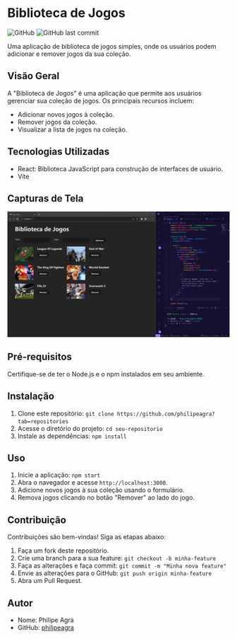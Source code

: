 # Biblioteca de Jogos

![GitHub](https://img.shields.io/github/license/seu-usuario/seu-repositorio)
![GitHub last commit](https://img.shields.io/github/last-commit/seu-usuario/seu-repositorio)

Uma aplicação de biblioteca de jogos simples, onde os usuários podem adicionar e remover jogos da sua coleção.



## Visão Geral

A "Biblioteca de Jogos" é uma aplicação que permite aos usuários gerenciar sua coleção de jogos. Os principais recursos incluem:

- Adicionar novos jogos à coleção.
- Remover jogos da coleção.
- Visualizar a lista de jogos na coleção.

## Tecnologias Utilizadas

- React: Biblioteca JavaScript para construção de interfaces de usuário.
- Vite

## Capturas de Tela

![Alt text](image.png)


## Pré-requisitos

Certifique-se de ter o Node.js e o npm instalados em seu ambiente.

## Instalação

1. Clone este repositório: `git clone https://github.com/philipeagra?tab=repositories`
2. Acesse o diretório do projeto: `cd seu-repositorio`
3. Instale as dependências: `npm install`

## Uso

1. Inicie a aplicação: `npm start`
2. Abra o navegador e acesse `http://localhost:3000`.
3. Adicione novos jogos à sua coleção usando o formulário.
4. Remova jogos clicando no botão "Remover" ao lado do jogo.

## Contribuição

Contribuições são bem-vindas! Siga as etapas abaixo:

1. Faça um fork deste repositório.
2. Crie uma branch para a sua feature: `git checkout -b minha-feature`
3. Faça as alterações e faça commit: `git commit -m "Minha nova feature"`
4. Envie as alterações para o GitHub: `git push origin minha-feature`
5. Abra um Pull Request.

## Autor

- Nome: Philipe Agra
- GitHub: [philipeagra](https://github.com/philipeagra)
